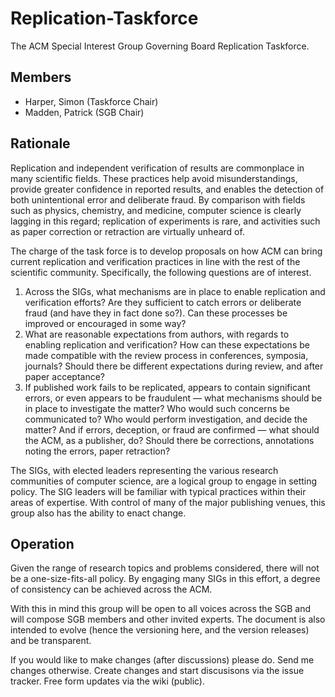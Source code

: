 # Replication-Taskforce
The ACM Special Interest Group Governing Board Replication Taskforce.

## Members
- Harper, Simon (Taskforce Chair)
- Madden, Patrick (SGB Chair)

## Rationale
Replication and independent verification of results are commonplace in many scientific fields.  These practices help avoid misunderstandings, provide greater confidence in reported results, and enables the detection of both unintentional error and deliberate fraud.  By comparison with fields such as physics, chemistry, and medicine, computer science is clearly lagging in this regard; replication of experiments is rare, and activities such as paper correction or retraction are virtually unheard of.

The charge of the task force is to develop proposals on how ACM can bring current replication and verification practices in line with the rest of the scientific community.  Specifically, the following questions are of interest.

1. Across the SIGs, what mechanisms are in place to enable replication and verification efforts?  Are they sufficient to catch errors or deliberate fraud (and have they in fact done so?).  Can these processes be improved or encouraged in some way?
1. What are reasonable expectations from authors, with regards to enabling replication and verification?  How can these expectations be made compatible with the review process in conferences, symposia, journals?  Should there be different expectations during review, and after paper acceptance?
1. If published work fails to be replicated, appears to contain significant errors, or even appears to be fraudulent — what mechanisms should be in place to investigate the matter?  Who would such concerns be communicated to?  Who would perform investigation, and decide the matter?  And if errors, deception, or fraud are confirmed — what should the ACM, as a publisher, do?  Should there be corrections, annotations noting the errors, paper retraction?

The SIGs, with elected leaders representing the various research communities of computer science, are a logical group to engage in setting policy.   The SIG leaders will be familiar with typical practices within their areas of expertise.   With control of many of the major publishing venues, this group also has the ability to enact change.

## Operation
Given the range of research topics and problems considered, there will not be a one-size-fits-all policy.  By engaging many SIGs in this effort, a degree of consistency can be achieved across the ACM.

With this in mind this group will be open to all voices across the SGB and will compose SGB members and other invited experts. The document is also intended to evolve (hence the versioning here, and the version releases) and be transparent.

If you would like to make changes (after discussions) please do. Send me changes otherwise. Create changes and start discusisons via the issue tracker. Free form updates via the wiki (public).


